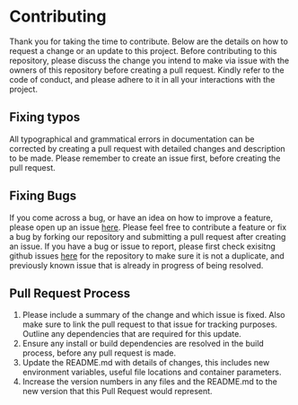 # Contributing
Thank you for taking the time to contribute. Below are the details on how to request a change or an update to this project. Before contributing to this repository, please discuss the change you intend to make via issue with the owners of this repository before creating a pull request. Kindly refer to the code of conduct, and please adhere to it in all your interactions with the project. 

## Fixing typos

All typographical and grammatical errors in documentation can be corrected by creating a pull request with detailed changes and description to be made. Please remember to create an issue first, before creating the pull request.

## Fixing Bugs
If you come across a bug, or have an idea on how to improve a feature, please open up an issue [here](https://github.com/UBC-MDS/DSCI_532_Group114_SKEC/issues/new). Please feel free to contribute a feature or fix a bug by forking our repository and submitting a pull request after creating an issue. If you have a bug  or issue to report, please first check exisitng github issues [here](https://github.com/UBC-MDS/DSCI_532_Group114_SKEC/issues) for the repository to make sure it is not a duplicate, and previously known issue that is already in progress of being resolved. 

## Pull Request Process
1. Please include a summary of the change and which issue is fixed. Also make sure to link the pull request to that issue for tracking purposes. Outline any dependencies that are required for this update.
2. Ensure any install or build dependencies are resolved in the build process, before any pull request is made.
3. Update the README.md with details of changes, this includes new environment variables, useful file locations and container parameters.
4. Increase the version numbers in any files and the README.md to the new version that this Pull Request would represent. 

